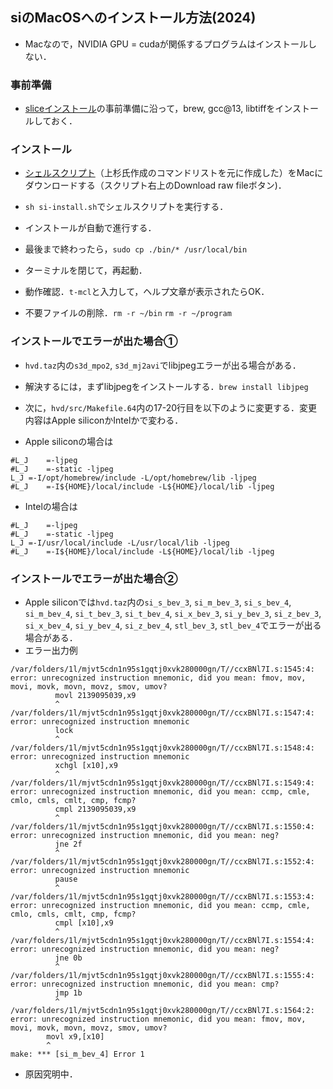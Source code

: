 ## siのMacOSへのインストール方法(2024)
- Macなので，NVIDIA GPU = cudaが関係するプログラムはインストールしない．

### 事前準備
- [sliceインストール](https://github.com/xrm-bl/slice/blob/main/slice-install-mac.md)の事前準備に沿って，brew, gcc@13, libtiffをインストールしておく．

### インストール
- [シェルスクリプト](https://github.com/xrm-bl/slice/blob/main/si-install.sh)（上杉氏作成のコマンドリストを元に作成した）をMacにダウンロードする（スクリプト右上のDownload raw fileボタン)．

- `sh si-install.sh`でシェルスクリプトを実行する．

- インストールが自動で進行する．

- 最後まで終わったら，`sudo cp ./bin/* /usr/local/bin`

- ターミナルを閉じて，再起動．

- 動作確認．`t-mcl`と入力して，ヘルプ文章が表示されたらOK．

- 不要ファイルの削除．`rm -r ~/bin` `rm -r ~/program`

### インストールでエラーが出た場合①
- `hvd.taz`内の`s3d_mpo2`, `s3d_mj2avi`でlibjpegエラーが出る場合がある．

- 解決するには，まずlibjpegをインストールする．`brew install libjpeg`

- 次に，`hvd/src/Makefile.64`内の17-20行目を以下のように変更する．変更内容はApple siliconかIntelかで変わる．

- Apple siliconの場合は
```
#L_J	=-ljpeg
#L_J	=-static -ljpeg
L_J	=-I/opt/homebrew/include -L/opt/homebrew/lib -ljpeg
#L_J	=-I${HOME}/local/include -L${HOME}/local/lib -ljpeg
```

- Intelの場合は
```
#L_J	=-ljpeg
#L_J	=-static -ljpeg
L_J	=-I/usr/local/include -L/usr/local/lib -ljpeg
#L_J	=-I${HOME}/local/include -L${HOME}/local/lib -ljpeg
```

### インストールでエラーが出た場合②
- Apple siliconでは`hvd.taz`内の`si_s_bev_3`, `si_m_bev_3`, `si_s_bev_4`, `si_m_bev_4`, `si_t_bev_3`, `si_t_bev_4`, `si_x_bev_3`, `si_y_bev_3`, `si_z_bev_3`, `si_x_bev_4`, `si_y_bev_4`, `si_z_bev_4`, `stl_bev_3`, `stl_bev_4`でエラーが出る場合がある．
- エラー出力例
```
/var/folders/1l/mjvt5cdn1n95s1gqtj0xvk280000gn/T//ccxBNl7I.s:1545:4: error: unrecognized instruction mnemonic, did you mean: fmov, mov, movi, movk, movn, movz, smov, umov?
          movl 2139095039,x9
          ^
/var/folders/1l/mjvt5cdn1n95s1gqtj0xvk280000gn/T//ccxBNl7I.s:1547:4: error: unrecognized instruction mnemonic
          lock
          ^
/var/folders/1l/mjvt5cdn1n95s1gqtj0xvk280000gn/T//ccxBNl7I.s:1548:4: error: unrecognized instruction mnemonic
          xchgl [x10],x9
          ^
/var/folders/1l/mjvt5cdn1n95s1gqtj0xvk280000gn/T//ccxBNl7I.s:1549:4: error: unrecognized instruction mnemonic, did you mean: ccmp, cmle, cmlo, cmls, cmlt, cmp, fcmp?
          cmpl 2139095039,x9
          ^
/var/folders/1l/mjvt5cdn1n95s1gqtj0xvk280000gn/T//ccxBNl7I.s:1550:4: error: unrecognized instruction mnemonic, did you mean: neg?
          jne 2f
          ^
/var/folders/1l/mjvt5cdn1n95s1gqtj0xvk280000gn/T//ccxBNl7I.s:1552:4: error: unrecognized instruction mnemonic
          pause
          ^
/var/folders/1l/mjvt5cdn1n95s1gqtj0xvk280000gn/T//ccxBNl7I.s:1553:4: error: unrecognized instruction mnemonic, did you mean: ccmp, cmle, cmlo, cmls, cmlt, cmp, fcmp?
          cmpl [x10],x9
          ^
/var/folders/1l/mjvt5cdn1n95s1gqtj0xvk280000gn/T//ccxBNl7I.s:1554:4: error: unrecognized instruction mnemonic, did you mean: neg?
          jne 0b
          ^
/var/folders/1l/mjvt5cdn1n95s1gqtj0xvk280000gn/T//ccxBNl7I.s:1555:4: error: unrecognized instruction mnemonic, did you mean: cmp?
          jmp 1b
          ^
/var/folders/1l/mjvt5cdn1n95s1gqtj0xvk280000gn/T//ccxBNl7I.s:1564:2: error: unrecognized instruction mnemonic, did you mean: fmov, mov, movi, movk, movn, movz, smov, umov?
        movl x9,[x10]
        ^
make: *** [si_m_bev_4] Error 1
```
- 原因究明中．
